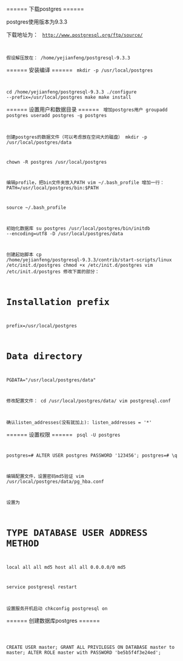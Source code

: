 ====== 下载postgres ======

postgres使用版本为9.3.3

下载地址为：
<code>
http://www.postgresql.org/ftp/source/

假设解压放在：
/home/yejianfeng/postgresql-9.3.3
</code>

====== 安装编译 ======
<code>
mkdir -p /usr/local/postgres

cd /home/yejianfeng/postgresql-9.3.3
./configure --prefix=/usr/local/postgres
make
make install
</code>

====== 设置用户和数据目录 ======
<code>
增加postgres用户
groupadd postgres
useradd postgres -g postgres

创建postgres的数据文件（可以考虑放在空间大的磁盘）
mkdir -p /usr/local/postgres/data

chown -R postgres /usr/local/postgres

编辑profile，把bin文件夹放入PATH
vim ~/.bash_profile
增加一行：
PATH=/usr/local/postgres/bin:$PATH

source ~/.bash_profile

初始化数据库
su postgres
/usr/local/postgres/bin/initdb --encoding=utf8 -D /usr/local/postgres/data

创建起始脚本
cp /home/yejianfeng/postgresql-9.3.3/contrib/start-scripts/linux /etc/init.d/postgres
chmod +x /etc/init.d/postgres
vim /etc/init.d/postgres
修改下面的部分：
# Installation prefix
prefix=/usr/local/postgres

# Data directory
PGDATA="/usr/local/postgres/data"

修改配置文件：
cd /usr/local/postgres/data/
vim postgresql.conf

确认listen_addresses(没有就加上):
listen_addresses = '*'
</code>

====== 设置权限 ======
<code>
psql -U postgres

postgres=# ALTER USER postgres PASSWORD '123456';
postgres=# \q

编辑配置文件，设置密码md5验证
vim /usr/local/postgres/data/pg_hba.conf

设置为
# TYPE  DATABASE        USER            ADDRESS                 METHOD
local   all             all                                     md5
host    all             all             0.0.0.0/0               md5

service postgresql restart

设置服务开机启动
chkconfig postgresql on
</code>

====== 创建数据库postgres ======

<code>

CREATE USER master;
GRANT ALL PRIVILEGES ON DATABASE master to master;
ALTER ROLE master with PASSWORD 'be5b5f4f3e24ed';

</code>